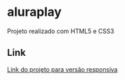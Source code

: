 # aluraplay
 Projeto realizado com HTML5 e CSS3

## Link
[Link do projeto para versão responsiva](https://felipesantinho.github.io/delivery-marmita/)
